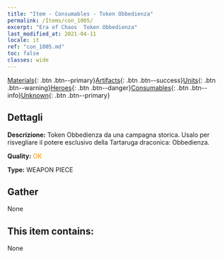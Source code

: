 ```yaml
---
title: "Item - Consumables - Token Obbedienza"
permalink: /Items/con_1005/
excerpt: "Era of Chaos  Token Obbedienza"
last_modified_at: 2021-04-11
locale: it
ref: "con_1005.md"
toc: false
classes: wide
---
```

 [Materials](/it/Items/){: .btn .btn--primary}[Artifacts](/it/Items/Artifacts/){: .btn .btn--success}[Units](/it/Items/Units/){: .btn .btn--warning}[Heroes](/it/Items/Heroes/){: .btn .btn--danger}[Consumables](/it/Items/Consumables/){: .btn .btn--info}[Unknown](/it/Items/Unknown/){: .btn .btn--primary}

## Dettagli
 **Descrizione:** Token Obbedienza da una campagna storica. Usalo per risvegliare il potere esclusivo della Tartaruga draconica: Obbedienza.

 **Quality:** <span style="color: #FF8C00">OK</span>

 **Type:** WEAPON PIECE

## Gather

  None

## This item contains:

  None

